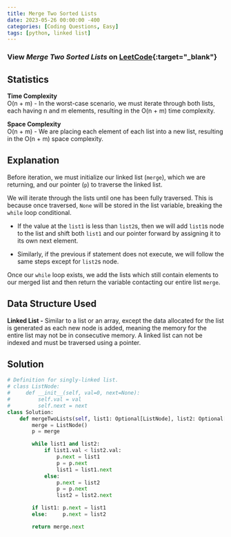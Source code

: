 ```yaml
---
title: Merge Two Sorted Lists
date: 2023-05-26 00:00:00 -400
categories: [Coding Questions, Easy]
tags: [python, linked list]
---
```



### View *Merge Two Sorted Lists* on [LeetCode](https://leetcode.com/problems/merge-two-sorted-lists/){:target="_blank"}

## Statistics  

**Time Complexity**  
O(n + m) - In the worst-case scenario, we must iterate through both lists, each having n and m elements, resulting in the O(n + m) time complexity.

**Space Complexity**  
O(n + m) - We are placing each element of each list into a new list, resulting in the O(n + m) space complexity.

## Explanation
Before iteration, we must initialize our linked list (`merge`), which we are returning, and our pointer (`p`) to traverse the linked list.

We will iterate through the lists until one has been fully traversed. This is because once traversed, `None` will be stored in the list variable, breaking the `while` loop conditional.

*   If the value at the `list1` is less than `list2`s, then we will add `list1`s node to the list and shift both `list1` and our pointer forward by assigning it to its own next element.

*   Similarly, if the previous if statement does not execute, we will follow the same steps except for `list2`s node.

Once our `while` loop exists, we add the lists which still contain elements to our merged list and then return the variable contacting our entire list `merge`.

## Data Structure Used

**Linked List -** Similar to a list or an array, except the data allocated for the list is generated as each new node is added, meaning the memory for the entire list may not be in consecutive memory. A linked list can not be indexed and must be traversed using a pointer.

## Solution  

```python
# Definition for singly-linked list.
# class ListNode:
#     def __init__(self, val=0, next=None):
#         self.val = val
#         self.next = next
class Solution:
    def mergeTwoLists(self, list1: Optional[ListNode], list2: Optional[ListNode]) -> Optional[ListNode]:
        merge = ListNode()
        p = merge

        while list1 and list2:
            if list1.val < list2.val:
                p.next = list1
                p = p.next
                list1 = list1.next
            else:
                p.next = list2
                p = p.next
                list2 = list2.next

        if list1: p.next = list1
        else:     p.next = list2

        return merge.next
```